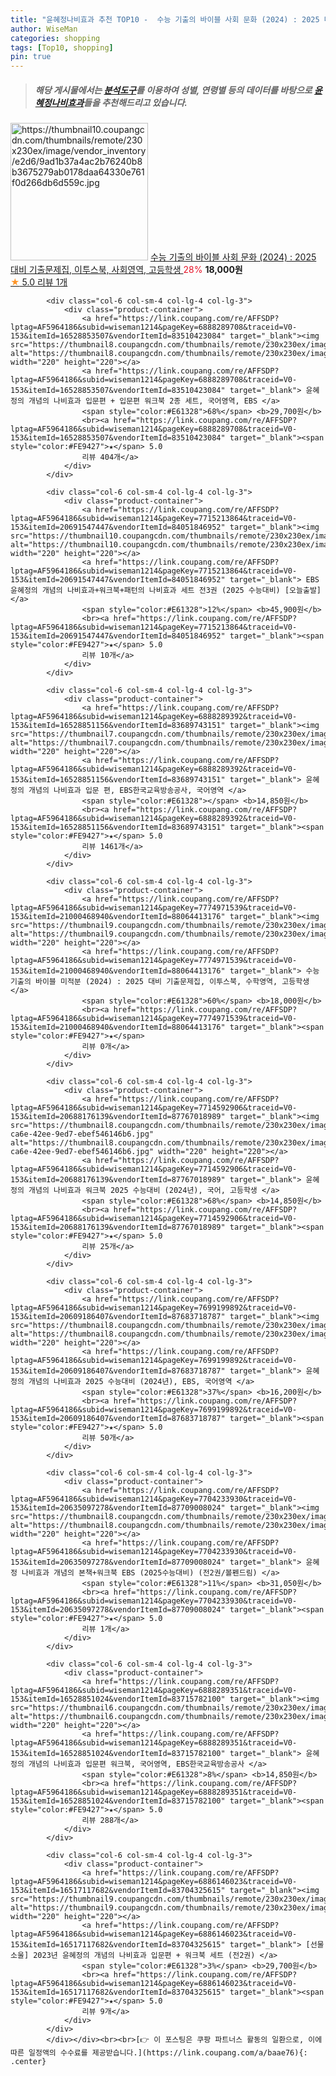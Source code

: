 ```yaml
---
title: "윤혜정나비효과 추천 TOP10 -  수능 기출의 바이블 사회 문화 (2024) : 2025 대비 기출문제집, 이투스북, 사회영역, 고등학생 "
author: WiseMan
categories: shopping
tags: [Top10, shopping]
pin: true
---
```


> ##### 해당 게시물에서는 [**분석도구**](https://itemscout.io/)를 이용하여 **성별**, **연령별** 등의 데이터를 바탕으로 [**윤혜정나비효과**](https://link.coupang.com/a/baae76)들을 추천해드리고 있습니다.
<div class="container"><div class="row">
            <div class="col-6 col-sm-4 col-lg-4 col-lg-3">
                <div class="product-container">
                    <a href="https://link.coupang.com/re/AFFSDP?lptag=AF5964186&subid=wiseman1214&pageKey=7770483282&traceid=V0-153&itemId=20976659085&vendorItemId=88041525368" target="_blank"><img src="https://thumbnail10.coupangcdn.com/thumbnails/remote/230x230ex/image/vendor_inventory/e2d6/9ad1b37a4ac2b76240b8b3675279ab0178daa64330e761f0d266db6d559c.jpg" alt="https://thumbnail10.coupangcdn.com/thumbnails/remote/230x230ex/image/vendor_inventory/e2d6/9ad1b37a4ac2b76240b8b3675279ab0178daa64330e761f0d266db6d559c.jpg" width="220" height="220"></a>
                    <a href="https://link.coupang.com/re/AFFSDP?lptag=AF5964186&subid=wiseman1214&pageKey=7770483282&traceid=V0-153&itemId=20976659085&vendorItemId=88041525368" target="_blank"> 수능 기출의 바이블 사회 문화 (2024) : 2025 대비 기출문제집, 이투스북, 사회영역, 고등학생 </a>
                    <span style="color:#E61328">28%</span> <b>18,000원</b>
                    <br><a href="https://link.coupang.com/re/AFFSDP?lptag=AF5964186&subid=wiseman1214&pageKey=7770483282&traceid=V0-153&itemId=20976659085&vendorItemId=88041525368" target="_blank"><span style="color:#FE9427">★</span> 5.0
                    리뷰 1개</a>
                </div>
            </div>
            
            <div class="col-6 col-sm-4 col-lg-4 col-lg-3">
                <div class="product-container">
                    <a href="https://link.coupang.com/re/AFFSDP?lptag=AF5964186&subid=wiseman1214&pageKey=6888289708&traceid=V0-153&itemId=16528853507&vendorItemId=83510423084" target="_blank"><img src="https://thumbnail8.coupangcdn.com/thumbnails/remote/230x230ex/image/vendor_inventory/6981/5365cfe747d67ccab9cb9aedda4f508dec677d11bd237f34e5c119f0f9c9.png" alt="https://thumbnail8.coupangcdn.com/thumbnails/remote/230x230ex/image/vendor_inventory/6981/5365cfe747d67ccab9cb9aedda4f508dec677d11bd237f34e5c119f0f9c9.png" width="220" height="220"></a>
                    <a href="https://link.coupang.com/re/AFFSDP?lptag=AF5964186&subid=wiseman1214&pageKey=6888289708&traceid=V0-153&itemId=16528853507&vendorItemId=83510423084" target="_blank"> 윤혜정의 개념의 나비효과 입문편 + 입문편 워크북 2종 세트, 국어영역, EBS </a>
                    <span style="color:#E61328">68%</span> <b>29,700원</b>
                    <br><a href="https://link.coupang.com/re/AFFSDP?lptag=AF5964186&subid=wiseman1214&pageKey=6888289708&traceid=V0-153&itemId=16528853507&vendorItemId=83510423084" target="_blank"><span style="color:#FE9427">★</span> 5.0
                    리뷰 404개</a>
                </div>
            </div>
            
            <div class="col-6 col-sm-4 col-lg-4 col-lg-3">
                <div class="product-container">
                    <a href="https://link.coupang.com/re/AFFSDP?lptag=AF5964186&subid=wiseman1214&pageKey=7715213864&traceid=V0-153&itemId=20691547447&vendorItemId=84051846952" target="_blank"><img src="https://thumbnail10.coupangcdn.com/thumbnails/remote/230x230ex/image/vendor_inventory/0f11/dde792fc7fe5deeccaa0efbc28ea667a53bf5947708762494770ef3021b5.jpg" alt="https://thumbnail10.coupangcdn.com/thumbnails/remote/230x230ex/image/vendor_inventory/0f11/dde792fc7fe5deeccaa0efbc28ea667a53bf5947708762494770ef3021b5.jpg" width="220" height="220"></a>
                    <a href="https://link.coupang.com/re/AFFSDP?lptag=AF5964186&subid=wiseman1214&pageKey=7715213864&traceid=V0-153&itemId=20691547447&vendorItemId=84051846952" target="_blank"> EBS 윤혜정의 개념의 나비효과+워크북+패턴의 나비효과 세트 전3권 (2025 수능대비) [오늘출발] </a>
                    <span style="color:#E61328">12%</span> <b>45,900원</b>
                    <br><a href="https://link.coupang.com/re/AFFSDP?lptag=AF5964186&subid=wiseman1214&pageKey=7715213864&traceid=V0-153&itemId=20691547447&vendorItemId=84051846952" target="_blank"><span style="color:#FE9427">★</span> 5.0
                    리뷰 10개</a>
                </div>
            </div>
            
            <div class="col-6 col-sm-4 col-lg-4 col-lg-3">
                <div class="product-container">
                    <a href="https://link.coupang.com/re/AFFSDP?lptag=AF5964186&subid=wiseman1214&pageKey=6888289392&traceid=V0-153&itemId=16528851156&vendorItemId=83689743151" target="_blank"><img src="https://thumbnail7.coupangcdn.com/thumbnails/remote/230x230ex/image/vendor_inventory/5a71/fa43d88eeb09ef8ede26e7f4e0f8619892edf173fa288e0c58026caf14dc.jpg" alt="https://thumbnail7.coupangcdn.com/thumbnails/remote/230x230ex/image/vendor_inventory/5a71/fa43d88eeb09ef8ede26e7f4e0f8619892edf173fa288e0c58026caf14dc.jpg" width="220" height="220"></a>
                    <a href="https://link.coupang.com/re/AFFSDP?lptag=AF5964186&subid=wiseman1214&pageKey=6888289392&traceid=V0-153&itemId=16528851156&vendorItemId=83689743151" target="_blank"> 윤혜정의 개념의 나비효과 입문 편, EBS한국교육방송공사, 국어영역 </a>
                    <span style="color:#E61328"></span> <b>14,850원</b>
                    <br><a href="https://link.coupang.com/re/AFFSDP?lptag=AF5964186&subid=wiseman1214&pageKey=6888289392&traceid=V0-153&itemId=16528851156&vendorItemId=83689743151" target="_blank"><span style="color:#FE9427">★</span> 5.0
                    리뷰 1461개</a>
                </div>
            </div>
            
            <div class="col-6 col-sm-4 col-lg-4 col-lg-3">
                <div class="product-container">
                    <a href="https://link.coupang.com/re/AFFSDP?lptag=AF5964186&subid=wiseman1214&pageKey=7774971539&traceid=V0-153&itemId=21000468940&vendorItemId=88064413176" target="_blank"><img src="https://thumbnail9.coupangcdn.com/thumbnails/remote/230x230ex/image/vendor_inventory/6dad/bb661d8f759d531946689a09695e086a60519d3988e6dc44160ee1798a0e.jpg" alt="https://thumbnail9.coupangcdn.com/thumbnails/remote/230x230ex/image/vendor_inventory/6dad/bb661d8f759d531946689a09695e086a60519d3988e6dc44160ee1798a0e.jpg" width="220" height="220"></a>
                    <a href="https://link.coupang.com/re/AFFSDP?lptag=AF5964186&subid=wiseman1214&pageKey=7774971539&traceid=V0-153&itemId=21000468940&vendorItemId=88064413176" target="_blank"> 수능 기출의 바이블 미적분 (2024) : 2025 대비 기출문제집, 이투스북, 수학영역, 고등학생 </a>
                    <span style="color:#E61328">60%</span> <b>18,000원</b>
                    <br><a href="https://link.coupang.com/re/AFFSDP?lptag=AF5964186&subid=wiseman1214&pageKey=7774971539&traceid=V0-153&itemId=21000468940&vendorItemId=88064413176" target="_blank"><span style="color:#FE9427">★</span> 
                    리뷰 0개</a>
                </div>
            </div>
            
            <div class="col-6 col-sm-4 col-lg-4 col-lg-3">
                <div class="product-container">
                    <a href="https://link.coupang.com/re/AFFSDP?lptag=AF5964186&subid=wiseman1214&pageKey=7714592906&traceid=V0-153&itemId=20688176139&vendorItemId=87767018989" target="_blank"><img src="https://thumbnail8.coupangcdn.com/thumbnails/remote/230x230ex/image/retail/images/2023/11/14/10/6/ed859c15-ca6e-42ee-9ed7-ebef546146b6.jpg" alt="https://thumbnail8.coupangcdn.com/thumbnails/remote/230x230ex/image/retail/images/2023/11/14/10/6/ed859c15-ca6e-42ee-9ed7-ebef546146b6.jpg" width="220" height="220"></a>
                    <a href="https://link.coupang.com/re/AFFSDP?lptag=AF5964186&subid=wiseman1214&pageKey=7714592906&traceid=V0-153&itemId=20688176139&vendorItemId=87767018989" target="_blank"> 윤혜정의 개념의 나비효과 워크북 2025 수능대비 (2024년), 국어, 고등학생 </a>
                    <span style="color:#E61328">68%</span> <b>14,850원</b>
                    <br><a href="https://link.coupang.com/re/AFFSDP?lptag=AF5964186&subid=wiseman1214&pageKey=7714592906&traceid=V0-153&itemId=20688176139&vendorItemId=87767018989" target="_blank"><span style="color:#FE9427">★</span> 5.0
                    리뷰 25개</a>
                </div>
            </div>
            
            <div class="col-6 col-sm-4 col-lg-4 col-lg-3">
                <div class="product-container">
                    <a href="https://link.coupang.com/re/AFFSDP?lptag=AF5964186&subid=wiseman1214&pageKey=7699199892&traceid=V0-153&itemId=20609186407&vendorItemId=87683718787" target="_blank"><img src="https://thumbnail8.coupangcdn.com/thumbnails/remote/230x230ex/image/vendor_inventory/19a7/fa4d39e54f46d23da31762c73597d362055392f8b51fa595d49553dcb5c4.png" alt="https://thumbnail8.coupangcdn.com/thumbnails/remote/230x230ex/image/vendor_inventory/19a7/fa4d39e54f46d23da31762c73597d362055392f8b51fa595d49553dcb5c4.png" width="220" height="220"></a>
                    <a href="https://link.coupang.com/re/AFFSDP?lptag=AF5964186&subid=wiseman1214&pageKey=7699199892&traceid=V0-153&itemId=20609186407&vendorItemId=87683718787" target="_blank"> 윤혜정의 개념의 나비효과 2025 수능대비 (2024년), EBS, 국어영역 </a>
                    <span style="color:#E61328">37%</span> <b>16,200원</b>
                    <br><a href="https://link.coupang.com/re/AFFSDP?lptag=AF5964186&subid=wiseman1214&pageKey=7699199892&traceid=V0-153&itemId=20609186407&vendorItemId=87683718787" target="_blank"><span style="color:#FE9427">★</span> 5.0
                    리뷰 50개</a>
                </div>
            </div>
            
            <div class="col-6 col-sm-4 col-lg-4 col-lg-3">
                <div class="product-container">
                    <a href="https://link.coupang.com/re/AFFSDP?lptag=AF5964186&subid=wiseman1214&pageKey=7704233930&traceid=V0-153&itemId=20635097278&vendorItemId=87709008024" target="_blank"><img src="https://thumbnail8.coupangcdn.com/thumbnails/remote/230x230ex/image/vendor_inventory/cf11/b2dd799c0ceedd544cb098586b43acd5cb64f2859d4119d9de1d54c3109e.png" alt="https://thumbnail8.coupangcdn.com/thumbnails/remote/230x230ex/image/vendor_inventory/cf11/b2dd799c0ceedd544cb098586b43acd5cb64f2859d4119d9de1d54c3109e.png" width="220" height="220"></a>
                    <a href="https://link.coupang.com/re/AFFSDP?lptag=AF5964186&subid=wiseman1214&pageKey=7704233930&traceid=V0-153&itemId=20635097278&vendorItemId=87709008024" target="_blank"> 윤혜정 나비효과 개념의 본책+워크북 EBS (2025수능대비) (전2권/볼펜드림) </a>
                    <span style="color:#E61328">11%</span> <b>31,050원</b>
                    <br><a href="https://link.coupang.com/re/AFFSDP?lptag=AF5964186&subid=wiseman1214&pageKey=7704233930&traceid=V0-153&itemId=20635097278&vendorItemId=87709008024" target="_blank"><span style="color:#FE9427">★</span> 5.0
                    리뷰 1개</a>
                </div>
            </div>
            
            <div class="col-6 col-sm-4 col-lg-4 col-lg-3">
                <div class="product-container">
                    <a href="https://link.coupang.com/re/AFFSDP?lptag=AF5964186&subid=wiseman1214&pageKey=6888289351&traceid=V0-153&itemId=16528851024&vendorItemId=83715782100" target="_blank"><img src="https://thumbnail6.coupangcdn.com/thumbnails/remote/230x230ex/image/vendor_inventory/3415/8524fee2a609f2a8a1199888db4e41103c7169a2fd3dcfb3307c56cb5887.jpg" alt="https://thumbnail6.coupangcdn.com/thumbnails/remote/230x230ex/image/vendor_inventory/3415/8524fee2a609f2a8a1199888db4e41103c7169a2fd3dcfb3307c56cb5887.jpg" width="220" height="220"></a>
                    <a href="https://link.coupang.com/re/AFFSDP?lptag=AF5964186&subid=wiseman1214&pageKey=6888289351&traceid=V0-153&itemId=16528851024&vendorItemId=83715782100" target="_blank"> 윤혜정의 개념의 나비효과 입문편 워크북, 국어영역, EBS한국교육방송공사 </a>
                    <span style="color:#E61328">8%</span> <b>14,850원</b>
                    <br><a href="https://link.coupang.com/re/AFFSDP?lptag=AF5964186&subid=wiseman1214&pageKey=6888289351&traceid=V0-153&itemId=16528851024&vendorItemId=83715782100" target="_blank"><span style="color:#FE9427">★</span> 5.0
                    리뷰 288개</a>
                </div>
            </div>
            
            <div class="col-6 col-sm-4 col-lg-4 col-lg-3">
                <div class="product-container">
                    <a href="https://link.coupang.com/re/AFFSDP?lptag=AF5964186&subid=wiseman1214&pageKey=6886146023&traceid=V0-153&itemId=16517117682&vendorItemId=83704325615" target="_blank"><img src="https://thumbnail9.coupangcdn.com/thumbnails/remote/230x230ex/image/vendor_inventory/88b8/381c00de366f9e0a4fc11ffc7acfcd42f7ba073cfd10b78ba7a3858fe588.jpg" alt="https://thumbnail9.coupangcdn.com/thumbnails/remote/230x230ex/image/vendor_inventory/88b8/381c00de366f9e0a4fc11ffc7acfcd42f7ba073cfd10b78ba7a3858fe588.jpg" width="220" height="220"></a>
                    <a href="https://link.coupang.com/re/AFFSDP?lptag=AF5964186&subid=wiseman1214&pageKey=6886146023&traceid=V0-153&itemId=16517117682&vendorItemId=83704325615" target="_blank"> [선물소울] 2023년 윤혜정의 개념의 나비효과 입문편 + 워크북 세트 (전2권) </a>
                    <span style="color:#E61328">3%</span> <b>29,700원</b>
                    <br><a href="https://link.coupang.com/re/AFFSDP?lptag=AF5964186&subid=wiseman1214&pageKey=6886146023&traceid=V0-153&itemId=16517117682&vendorItemId=83704325615" target="_blank"><span style="color:#FE9427">★</span> 5.0
                    리뷰 9개</a>
                </div>
            </div>
            </div></div><br><br>[👉 이 포스팅은 쿠팡 파트너스 활동의 일환으로, 이에 따른 일정액의 수수료를 제공받습니다.](https://link.coupang.com/a/baae76){: .center}